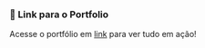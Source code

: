 ### 🔗 Link para o Portfolio

Acesse o portfólio em [link](https://samueldavi.netlify.app) para ver tudo em ação!

